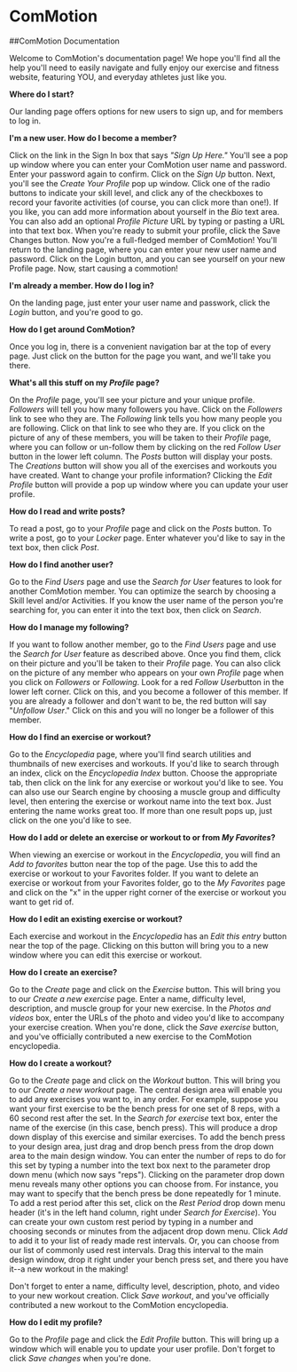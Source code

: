 ComMotion
=========

##ComMotion Documentation

Welcome to ComMotion's documentation page!  We hope you'll find all the help you'll need to easily navigate and fully
enjoy our exercise and fitness website, featuring YOU, and everyday athletes just like you.

**Where do I start?**

Our landing page offers options for new users to sign up, and for members to log in.

**I'm a new user.  How do I become a member?**

Click on the link in the Sign In box that says *"Sign Up Here."*  You'll see a pop up window where you can enter your
ComMotion user name and password.  Enter your password again to confirm.  Click on the *Sign Up* button.  Next, you'll 
see the *Create Your Profile* pop up window.  Click one of the radio buttons to indicate your skill level, and
click any of the checkboxes to record your favorite activities (of course, you can click more than one!).  If you like,
you can add more information about yourself in the *Bio* text area.  You can also add an optional *Profile Picture* URL by
typing or pasting a URL into that text box.  When you're ready to submit your profile, click the Save Changes button.
Now you're a full-fledged member of ComMotion!  You'll return to the landing page, where you can enter your new user
name and password. Click on the Login button, and you can see yourself on your new Profile page. Now, start causing a 
commotion!

**I'm already a member.  How do I log in?**

On the landing page, just enter your user name and passwork, click the *Login* button, and you're good to go.

**How do I get around ComMotion?**

Once you log in, there is a convenient navigation bar at the top of every page.  Just click on the button for the page you
want, and we'll take you there.

**What's all this stuff on my *Profile* page?**

On the *Profile* page, you'll see your picture and your unique profile.  *Followers* will tell you how many followers you
have.  Click on the *Followers* link to see who they are. The *Following* link tells you how many people you are following. 
Click on that link to see who they are. If you click on the picture of any of these members, you will be taken to their 
*Profile* page, where you can follow or un-follow them by clicking on the red *Follow User* button in the lower left column.  The *Posts* button will display your posts.  The *Creations* button will show you all of the exercises and workouts you have
created.  Want to change your profile information?  Clicking the *Edit Profile* button will provide a pop up window where you can update your user profile.

**How do I read and write posts?**

To read a post, go to your *Profile* page and click on the *Posts* button.  To write a post, go to your *Locker* page.  Enter
whatever you'd like to say in the text box, then click *Post*.

**How do I find another user?**

Go to the *Find Users* page and use the *Search for User* features to look for another ComMotion member.  You can optimize
the search by choosing a Skill level and/or Activities.  If you know the user name of the person you're searching for, you
can enter it into the text box, then click on *Search*.

**How do I manage my following?**

If you want to follow another member, go to the *Find Users* page and use the *Search for User* feature as described above.
Once you find them, click on their picture and you'll be taken to their *Profile* page. You can also click on the picture of 
any member who appears on your own *Profile* page when you click on *Followers* or *Following*.   Look for a red *Follow User*button in the lower left corner.  Click on this, and you become a follower of this member. If you are already a follower and 
don't want to be, the red button will say "*Unfollow User*."  Click on this and you will no longer be a follower of this
member.  

**How do I find an exercise or workout?**

Go to the *Encyclopedia* page, where you'll find search utilities and thumbnails of new exercises and workouts.  If you'd
like to search through an index, click on the *Encyclopedia Index* button.  Choose the appropriate tab, then click on the
link for any exercise or workout you'd like to see.  You can also use our Search engine by choosing a muscle group and
difficulty level, then entering the exercise or workout name into the text box.  Just entering the name works great too.       If more than one result pops up, just click on the one you'd like to see.

**How do I add or delete an exercise or workout to or from *My Favorites*?**

When viewing an exercise or workout in the *Encyclopedia*, you will find an *Add to favorites* button near the top of the
page.  Use this to add the exercise or workout to your Favorites folder.  If you want to delete an exercise or workout
from your Favorites folder, go to the *My Favorites* page and click on the "x" in the upper right corner of the exercise
or workout you want to get rid of.  

**How do I edit an existing exercise or workout?**

Each exercise and workout in the *Encyclopedia* has an *Edit this entry* button near the top of the page.  Clicking on this
button will bring you to a new window where you can edit this exercise or workout.

**How do I create an exercise?**

Go to the *Create* page and click on the *Exercise* button.  This will bring you to our *Create a new exercise* page.  Enter 
a name, difficulty level, description, and muscle group for your new exercise.  In the *Photos and videos* box, enter the
URLs of the photo and video you'd like to accompany your exercise creation.  When you're done, click the *Save exercise*
button, and you've officially contributed a new exercise to the ComMotion encyclopedia.

**How do I create a workout?**

Go to the *Create* page and click on the *Workout* button.  This will bring you to our *Create a new workout* page.  The
central design area will enable you to add any exercises you want to, in any order.  For example, suppose you want your 
first exercise to be the bench press for one set of 8 reps, with a 60 second rest after the set.  In the *Search for 
exercise* text box, enter the name of the exercise (in this case, bench press).  This will produce a drop down display
of this exercise and similar exercises.  To add the bench press to your design area, just drag and drop bench press from the
drop down area to the main design window.  You can enter the number of reps to do for this set by typing a number into the 
text box next to the parameter drop down menu (which now says "reps").  Clicking on the parameter drop down menu reveals
many other options you can choose from.  For instance, you may want to specify that the bench press be done repeatedly
for 1 minute.  To add a rest period after this set, click on the *Rest Period* drop down menu header (it's in the left hand
column, right under *Search for Exercise*).  You can create your own custom rest period by typing in a number and choosing
seconds or minutes from the adjacent drop down menu.  Click *Add* to add it to your list of ready made rest intervals.  Or, 
you can choose from our list of commonly used rest intervals.  Drag this interval to the main design window, drop it right
under your bench press set, and there you have it--a new workout in the making!  

Don't forget to enter a name, difficulty level, description, photo, and video to your new workout creation.  Click *Save
workout*, and you've officially contributed a new workout to the ComMotion encyclopedia.

**How do I edit my profile?**

Go to the *Profile* page and click the *Edit Profile* button.  This will bring up a window which will enable you to update
your user profile.  Don't forget to click *Save changes* when you're done.

 








